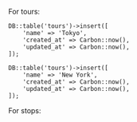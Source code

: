 For tours:

    DB::table('tours')->insert([
        'name' => 'Tokyo',
        'created_at' => Carbon::now(),
        'updated_at' => Carbon::now(),
    ]);

    DB::table('tours')->insert([
        'name' => 'New York',
        'created_at' => Carbon::now(),
        'updated_at' => Carbon::now(),
    ]);

For stops:

